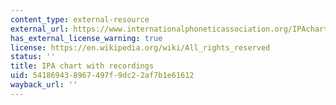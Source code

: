 ```yaml
---
content_type: external-resource
external_url: https://www.internationalphoneticassociation.org/IPAcharts/inter_chart_2018/IPA_2018.html
has_external_license_warning: true
license: https://en.wikipedia.org/wiki/All_rights_reserved
status: ''
title: IPA chart with recordings
uid: 54186943-8967-497f-9dc2-2af7b1e61612
wayback_url: ''
---
```

